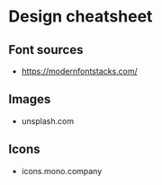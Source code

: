 # Design cheatsheet

## Font sources
- https://modernfontstacks.com/

## Images
- unsplash.com

## Icons
- icons.mono.company
